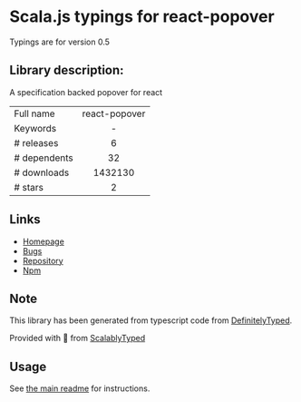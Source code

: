 
# Scala.js typings for react-popover

Typings are for version 0.5

## Library description:
A specification backed popover for react

|                    |                 |
| ------------------ | :-------------: |
| Full name          | react-popover |
| Keywords           | - |
| # releases         | 6 |
| # dependents       | 32 |
| # downloads        | 1432130 |
| # stars            | 2 |

## Links
- [Homepage](https://github.com/littlebits/react-popover)
- [Bugs](https://github.com/littlebits/react-popover/issues)
- [Repository](https://github.com/littlebits/react-popover)
- [Npm](https://www.npmjs.com/package/react-popover)
    


## Note
This library has been generated from typescript code from [DefinitelyTyped](https://definitelytyped.org).

Provided with :purple_heart: from [ScalablyTyped](https://github.com/oyvindberg/ScalablyTyped)

## Usage
See [the main readme](../../readme.md) for instructions.


